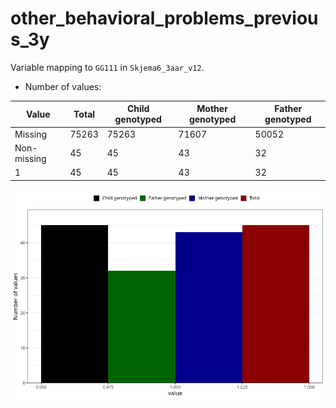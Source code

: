 # other_behavioral_problems_previous_3y
Variable mapping to `GG111` in `Skjema6_3aar_v12`.
- Number of values:

| Value | Total | Child genotyped | Mother genotyped | Father genotyped |
| ----- | ----- | --------------- | ---------------- | ---------------- |
| Missing | 75263 | 75263 | 71607 | 50052 |
| Non-missing | 45 | 45 | 43 | 32 |
| 1 | 45 | 45 | 43 | 32 |



![](other_behavioral_problems_previous_3y_n.png)




